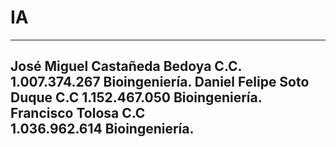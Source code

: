 # IA 
---
José Miguel Castañeda Bedoya C.C. 1.007.374.267 Bioingeniería.
Daniel Felipe Soto Duque C.C 1.152.467.050 Bioingeniería.
Francisco Tolosa C.C 1.036.962.614 Bioingeniería.
---
